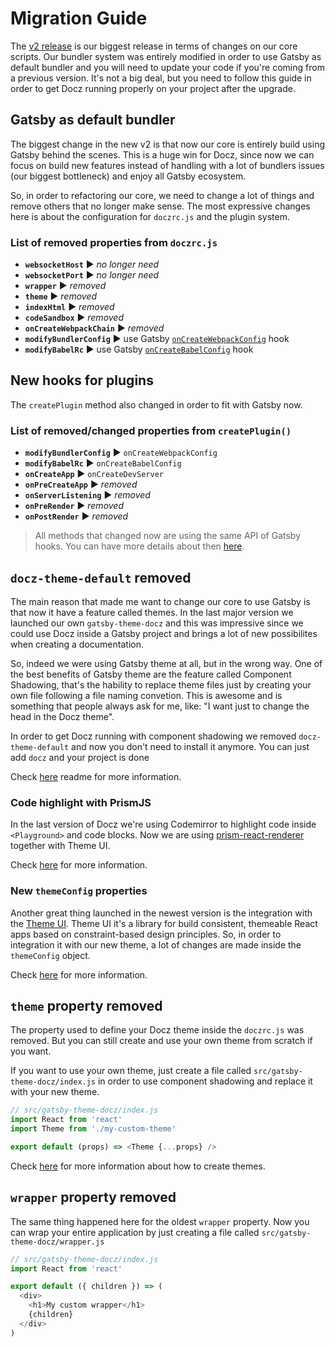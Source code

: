 # Migration Guide

The [v2 release](https://github.com/pedronauck/docz/pull/950) is our biggest release in terms of changes on our core scripts.
Our bundler system was entirely modified in order to use Gatsby as default bundler and you will need to update
your code if you're coming from a previous version. It's not a big deal, but you need to follow this guide in order to get Docz running
properly on your project after the upgrade.

## Gatsby as default bundler

The biggest change in the new v2 is that now our core is entirely build using Gatsby behind the scenes.
This is a huge win for Docz, since now we can focus on build new features instead of handling with
a lot of bundlers issues (our biggest bottleneck) and enjoy all Gatsby ecosystem.

So, in order to refactoring our core, we need to change a lot of things and remove others that no longer make sense.
The most expressive changes here is about the configuration for `doczrc.js` and the plugin system.

### List of removed properties from `doczrc.js`

* **`websocketHost`** ▶︎ _no longer need_
* **`websocketPort`** ︎︎︎▶︎ _no longer need_
* **`wrapper`** ▶︎ _removed_
* **`theme`** ▶︎ _removed_
* **`indexHtml`** ▶︎ _removed_
* **`codeSandbox`** ▶︎ _removed_
* **`onCreateWebpackChain`** ▶︎ _removed_
* **`modifyBundlerConfig`** ▶︎ use Gatsby [`onCreateWebpackConfig`](https://www.gatsbyjs.org/docs/node-apis/#onCreateWebpackConfig) hook
* **`modifyBabelRc`** ▶︎ use Gatsby [`onCreateBabelConfig`](https://www.gatsbyjs.org/docs/node-apis/#onCreateBabelConfig) hook

## New hooks for plugins

The `createPlugin` method also changed in order to fit with Gatsby now.

### List of removed/changed properties from `createPlugin()`

* **`modifyBundlerConfig`** ▶︎ `onCreateWebpackConfig`
* **`modifyBabelRc`** ▶︎ `onCreateBabelConfig`
* **`onCreateApp`** ▶︎ `onCreateDevServer`
* **`onPreCreateApp`** ▶︎ _removed_
* **`onServerListening`** ▶︎ _removed_
* **`onPreRender`** ▶︎ _removed_
* **`onPostRender`** ▶︎ _removed_

> All methods that changed now are using the same API of Gatsby hooks.
> You can have more details about then [here](https://www.gatsbyjs.org/docs/node-apis).

## `docz-theme-default` removed

The main reason that made me want to change our core to use Gatsby is that now it have a feature called themes.
In the last major version we launched our own `gatsby-theme-docz` and this was impressive since we could use Docz
inside a Gatsby project and brings a lot of new possibilites when creating a documentation.

So, indeed we were using Gatsby theme at all, but in the wrong way. One of the best benefits of Gatsby theme are
the feature called Component Shadowing, that's the hability to replace theme files just by creating your own file following a file naming convetion.
This is awesome and is something that people always ask for me, like: "I want just to change the head in the Docz theme".

In order to get Docz running with component shadowing we removed `docz-theme-default` and now you don't need to install it anymore.
You can just add `docz` and your project is done

Check [here]() readme for more information.

### Code highlight with PrismJS

In the last version of Docz we're using Codemirror to highlight code inside `<Playground>` and code blocks.
Now we are using [prism-react-renderer](https://github.com/FormidableLabs/prism-react-renderer) together with Theme UI.

Check [here]() for more information.

### New `themeConfig` properties

Another great thing launched in the newest version is the integration with the [Theme UI](https://theme-ui.com).
Theme UI it's a library for build consistent, themeable React apps based on constraint-based design principles.
So, in order to integration it with our new theme, a lot of changes are made inside the `themeConfig` object.

Check [here]() for more information.

## `theme` property removed

The property used to define your Docz theme inside the `doczrc.js` was removed. But you can still
create and use your own theme from scratch if you want.

If you want to use your own theme, just create a file called `src/gatsby-theme-docz/index.js` in order
to use component shadowing and replace it with your new theme.

```js
// src/gatsby-theme-docz/index.js
import React from 'react'
import Theme from './my-custom-theme'

export default (props) => <Theme {...props} />
```

Check [here](https://www.docz.site/docs/creating-themes) for more information about how to create themes.

## `wrapper` property removed

The same thing happened here for the oldest `wrapper` property. Now you can wrap your entire application
by just creating a file called `src/gatsby-theme-docz/wrapper.js`

```js
// src/gatsby-theme-docz/index.js
import React from 'react'

export default ({ children }) => (
  <div>
    <h1>My custom wrapper</h1>
    {children}
  </div>
)
```
